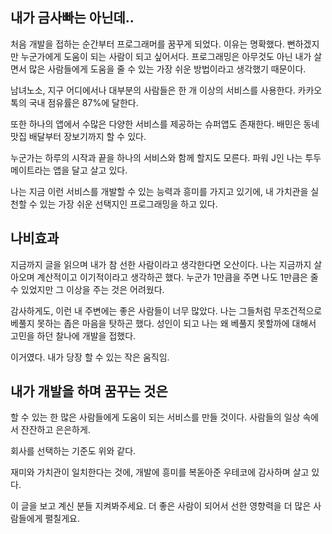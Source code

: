 ## 내가 금사빠는 아닌데..

처음 개발을 접하는 순간부터 프로그래머를 꿈꾸게 되었다.
이유는 명확했다. 뻔하겠지만 누군가에게 도움이 되는 사람이 되고 싶어서다.
프로그래밍은 아무것도 아닌 내가 살면서 많은 사람들에게 도움을 줄 수 있는 가장 쉬운 방법이라고 생각했기 때문이다.

남녀노소, 지구 어디에서나 대부분의 사람들은 한 개 이상의 서비스를 사용한다.
카카오톡의 국내 점유률은 87%에 달한다.

또한 하나의 앱에서 수많은 다양한 서비스를 제공하는 슈퍼앱도 존재한다.
배민은 동네 맛집 배달부터 장보기까지 할 수 있다.

누군가는 하루의 시작과 끝을 하나의 서비스와 함께 할지도 모른다.
파워 J인 나는 투두메이트라는 앱을 달고 살고 있다.

나는 지금 이런 서비스를 개발할 수 있는 능력과 흥미를 가지고 있기에, 내 가치관을 실천할 수 있는 가장 쉬운 선택지인 프로그래밍을 하고 있다.

## 나비효과

지금까지 글을 읽으며 내가 참 선한 사람이라고 생각한다면 오산이다.
나는 지금까지 살아오며 계산적이고 이기적이라고 생각하곤 했다.
누군가 1만큼을 주면 나도 1만큼은 줄 수 있었지만 그 이상을 주는 것은 어려웠다.

감사하게도, 이런 내 주변에는 좋은 사람들이 너무 많았다.
나는 그들처럼 무조건적으로 베풀지 못하는 좁은 마음을 탓하곤 했다.
성인이 되고 나는 왜 베풀지 못할까에 대해서 고민을 하던 찰나에 개발을 접했다.

이거였다. 내가 당장 할 수 있는 작은 움직임.

## 내가 개발을 하며 꿈꾸는 것은

할 수 있는 한 많은 사람들에게 도움이 되는 서비스를 만들 것이다.
사람들의 일상 속에서 잔잔하고 은은하게.

회사를 선택하는 기준도 위와 같다.

재미와 가치관이 일치한다는 것에, 개발에 흥미를 복돋아준 우테코에 감사하며 살고 있다.

이 글을 보고 계신 분들 지켜봐주세요. 더 좋은 사람이 되어서 선한 영향력을 더 많은 사람들에게 펼칠게요.
